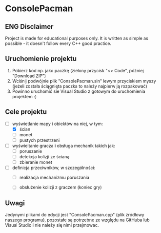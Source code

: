 # ConsolePacman

## ENG Disclaimer
Project is made for educational purposes only. It is written as simple as possible - it doesn't follow every C++ good practice.

## Uruchomienie projektu
1. Pobierz kod np. jako paczkę (zielony przycisk "<> Code", później "Download ZIP")
2. Wciśnij podwójnie plik "ConsolePacman.sln" lewym przyciskiem myszy (jeżeli została ściągnięta paczka to należy najpierw ją rozpakować)
3. Powinno uruchomić sie Visual Studio z gotowym do uruchomienia projektem :)

## Cele projektu
- [ ] wyświetlanie mapy i obiektów na niej, w tym:
  - [X] ścian
  - [ ] monet
  - [ ] pustych przestrzeni
- [ ] wyświeltanie gracza i obsługa mechanik takich jak:
  - [ ] poruszanie
  - [ ] detekcja kolizji ze ścianą
  - [ ] zbieranie monet
- [ ] definicja przeciwników, w szczególności:
  - [ ] realizacja mechanizmu poruszania
  - [ ] obsłużenie kolizji z graczem (koniec gry)
  

## Uwagi
Jedynymi plikami do edycji jest "ConsolePacman.cpp" (plik źródłowy naszego programu), pozostałe są potrzebne ze względu na GitHuba lub Visual Studio i nie należy się nimi przejmowac.
